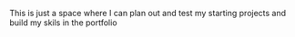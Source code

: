 This is just a space where I can plan out and test my starting projects and build my skils in the portfolio
